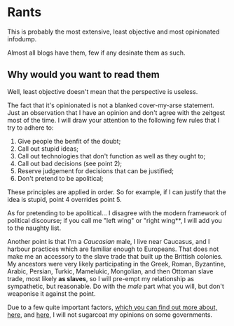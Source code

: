 # Rants

This is probably the most extensive, least objective and most opinionated infodump.

Almost all blogs have them, few if any desinate them as such.

## Why would you want to read them

Well, least objective doesn't mean that the perspective is useless.

The fact that it's opinionated is not a blanked cover-my-arse statement.  Just an observation that I have an opinion and don't agree with the zeitgest most of the time.  I will draw your attention to the following few rules that I try to adhere to:
1. Give people the benfit of the doubt;
2. Call out stupid ideas;
3. Call out technologies that don't function as well as they ought to;
4. Call out bad decisions (see point 2);
5. Reserve judgement for decisions that can be justified;
6. Don't pretend to be apolitical;

These principles are applied in order. So for example, if I can justify that the idea is stupid, point 4 overrides point 5.

As for pretending to be apolitical... I disagree with the modern framework of political discourse; if you call me "left wing" or "right wing**, I will add you to the naughty list.

Another point is that I'm a _Caucasian_ male, I live near Caucasus, and I harbour practices which are familiar enough to Europeans.  That does not make me an accessory to the slave trade that built up the Brittish colonies.  My ancestors were very likely participating in the Greek, Roman, Byzantine, Arabic, Persian, Turkic, Mamelukic, Mongolian, and then Ottoman slave trade, most likely **as slaves**, so I will pre-empt my relationship as sympathetic, but reasonable. Do with the _male_ part what you will, but don't weaponise it against the point.

Due to a few quite important factors, [which you can find out more about, here](https://www.lemkininstitute.com/artsakhtimeline), and [here](https://en.wikipedia.org/wiki/Armenian_genocide), I will not sugarcoat my opinions on some governments.
